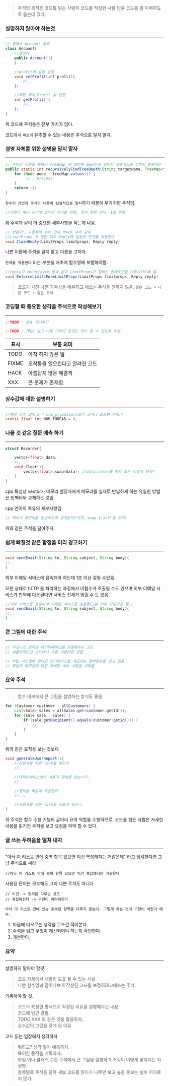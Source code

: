 
> 주석의 목적은 코드를 읽는 사람이 코드를 작성한 사람 만큼 코드를 잘 이해하도록 돕는데 있다.

### 설명하지 말아야 하는것
---

```java
// 클래스 Account 정의
class Account{
	//생성자
	public Account(){
	}

	//profit에 값을 설정
	void setProfit(int profit){
		//..
	};

	//해당 객체 Profit 값 반환
	int getProfit(){
		//..
	};
}
```

위 코드에 주석들은 전부 가치가 없다.

코드에서 `빠르게` 유추할 수 있는 내용은 주석으로 달지 말자.


### 설명 자체를 위한 설명을 달지 말자
---

```java
// 주어진 이름을 통해서 treemap 에 몇번째 depth에 있는지 재귀적으로 찾아서 반환하는 메서드
public static int recursivelyFindTreeDepth(String targetName, TreeMap<String, Node> treeMap) {
	for (Node node : treeMap.values()) {
		 //.. process
	}
	return -1; 
}
```

`함수의 선언과 주석의 내용이 실질적으로 일치`하기 때문에 무가치한 주석임.

```java
//이름이 해당 깊이에 있다면 깊이를 반환, 찾지 못한 경우 -1을 반환
```

위  주석과 같이 더 중요한 세부사항을 적는게 나음.

```java
// 반환되느 ㄴ항목의 수나 전체 바이트 수와 같이
//LimitProps 가 정한 대로 Reply에 일정한 한계를 적용한다
void CleanReply(LimitProps limitprops, Reply reply)
```

나쁜 이름에 주석을 달지 말고 이름을 고치자.

`한계를 적용한다` 라는 부분을 애초에 함수명에 포함해야함.

```java
//reply가 count/byte 등과 같이 LimitProps가 정하는 한계조건을 만족시키도록 함.
void EnforceLimitsFormLimitProps(LimitProps limitprops, Reply reply)
```

> 코드가 가진 나쁜 가독성을 메우려고 애쓰는 주석을 원하지 않음.
> `좋은 코드 > 나쁜 코드 + 좋은 주석`

### 코딩할 때 중요한 생각을 주석으로 작성해보기
---

```java
//TODO : 성능 개선하기
```

```java
//TODO : JPEG 말고 다른 이미지 포맷도 처리 할 수 있도록 수정
```

|표시| 보통 의미|
|--|--|
|TODO| 아직 하지 않은 일|
|FIXME| 오작동을 일으킨다고 알려진 코드|
|HACK| 아름답지 않은 해결책|
|XXX| 큰 문제가 존재함.|

### 상수값에 대한 설명하기
---
```java
//해당 상수 값이 2 * num_processors보다 크거나 같으면 안됨.*
static final int NUM_THREAD = 8;
```

### 나올 것 같은 질문 예측 하기
---
```CPP
struct Recorder{

	vector<float> data;
	//...
	void Clear(){
		vector<float>.swap(data); //data.clear를 하지 않는 이유가 뭐지?
	}
}
```

cpp 특성상 vector가 메모리 할당자에게 메모리를 실제로 반납하게 하는 유일한 방법은 빈벡터와 교체하는 것임.

cpp 언어의 특유의 세부사항임. 

```cpp
// 벡터가 메모리를 반납하도록 강제한다("STL swap trick"을 보자) 
```

위와 같은 주석을 달아주자.

### 쉽게 빠질것 같은 함정을 미리 경고하기
---
```java
void sendEmail(String to, String subject, String body){
//..
}
```

외부 이메일 서비스에 접속해야 하는데 1초 이상 걸릴 수있음.

모른 상태로 hTTP 를 처리하는 과정에서 이함수가 호출될 수도 있으며 외부 이메일 서비스가 만약에 다운된다면 서비스 전체가 멈출 수 도 있음.

```java
//외부 서비스를 호출하여 이메일 서비스를 호출함(1분 이후 타임아웃 됨.)
void sendEmail(String to, String subject, String body){
//..
}
```

### 큰 그림에 대한 주석
---
```java
// 비즈니스 로직과 데이터베이스를 연결해주는 코드
// 애플리케이션 코드에서 직접 이용하면 안됨
```

```java
// 파일 시스템에 편리한 인터페이스를 제공하는 헬퍼함수를 담고 있음
// 파일의 퍼미션과 다른 자세한 세부 사항을 처리함
```

### 요약 주석
---
> 함수 내부에서 큰 그림을 설명하는 방식도 좋음


```java
for (Customer customer : allCustomers) {
    List<Sale> sales = allSales.get(customer.getId());
    for (Sale sale : sales) {
        if (sale.getRecipient().equals(customer.getId())) {
            //...
        }
    }
}
```

위와 같은 로직을 보는 것보다

```java
void generateUserReport(){
	//사용자를 위한 lock을 얻는다
	//...

	//데이터베이스에서 사용자 정보를 읽는ㄷ다.
	//...

	//정보를 파일에 작성한다
	//...

	//사용자를 위한 lock을 되돌려 놓는다
}
```

위 주석은 함수 수행 기능의 글머리 요약 역할을 수행하므로, 코드를 읽는 사람은 자세한 내용을 읽기전 주석을 보고 요점을 파악 할 수 있다.

### 글 쓰는 두려움을 떨쳐 내자
---

"아놔 이 리스트 안에 중복 항목 있으면 이건 복잡해지는 거같은데" 라고 생각한다면 그냥 주석으로 써라

```
//아놔 이 리스트 안에 중복 항목 있으면 이건 복잡해지는 거같은데
```

사용된 단어는 모호해도 그리 나쁜 주석도 아니다


```
// 이건 -> 입력을 다루는 코드
// 복잡해진다 -> 구현이 어려워진다
```

```
아놔 이 리스트 안에 있는 중복된 항목을 다루지 않는다. 그렇게 하는 것이 구현이 어렵기 때문.
```

1. 마음에 떠오르는 생각을 무조건 적어본다.
2. 주석을 읽고 무엇이 개선되어야 하는지 확인한다.
3. 개선한다.

### 요약
---
설명하지 말아야 할것

> 코드 자체에서 재빨리 도출 될 수 있는 사실. \
> 나쁜 함수명과 같이나쁘게 작성된 코드를 보정하려고애쓰는 주석. 


기록해야 할 것.

> 코드가 특정한 방식으로 작성된 이유를 설명해주는 내용. \
> 코드에 담긴 결함. \
> TODO,XXX 와 같은 것을 활용하자. \
> 상수값이 그값을 갖게 된 이유

코드 읽는 입장에서 생각하자

>뭐라고? 생각 할지 예측하자. \
>특이한 동작을 기록하자. \
>파일 이나 클래스 수준 주석에서 큰 그림을 설명하고 조각이 어떻게 맞춰지는 지 설명. \
>블록별로 주석을 달아 세보 코드를 읽다가 나무만 보고 숲을 못보는 실수 저지르지 않기.